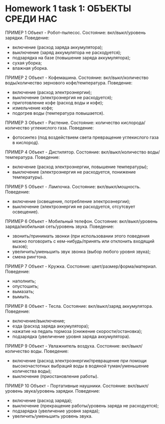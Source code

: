 # Homework 1 task 1: ОБЪЕКТЫ СРЕДИ НАС

ПРИМЕР 1
Объект - Робот-пылесос.
Состояние: вкл/выкл/уровень зарядки.
Поведение:
- включение (расход заряда аккумулятора);
- выключение (заряд аккумулятора не расходуется);
- подзарядка на базе (повышение заряда аккумулятора);
- сухая уборка;
- влажная уборка.

ПРИМЕР 2
Объект - Кофемашина.
Состояние: вкл/выкл/количество воды/количество зернового кофе/температура.
Поведение:
- включение (расход электроэнергии);
- выключение (электроэнергия не расходуется);
- приготовление кофе (расход воды и кофе);
- измельчение кофе;
- подогрев воды (температура повышается).

ПРИМЕР 3
Объект - Растение.
Состояние: количество кислорода/количество углекислого газа.
Поведение:
- фотосинтез (под воздействием света превращение углекислого газа в кислород).

ПРИМЕР 4
Объект - Дистилятор.
Состояние: вкл/выкл/количество воды/температура.
Поведение:
- включение (расход электроэнергии, повышение температуры);
- выключение (электроэнергия не расходуется, понижение температуры).

ПРИМЕР 5
Объект - Лампочка.
Состояние: вкл/выкл/мощность.
Поведение:
- включение (освещение, потребление электроэнергии);
- выключение (электроэнергия не расходуется, отсутсвует освещение).

ПРИМЕР 6
Объект - Мобильный телефон.
Состояние: вкл/выкл/уровень заряда/мобильная сеть/уровень звука.
Поведение:
- звонить/принимать звонки (при использовании этого поведения можно поговорить с кем-нибудь/принять или отклонить входящий вызов);
- увеличить/уменьшить звук звонка (выбор любого уровня звука);
- смена рингтона.

ПРИМЕР 7
Объект - Кружка.
Состояние: цвет/размер/форма/материал.
Поведение:
- наполнить;
- опустошить;
- вымазать;
- вымыть.

ПРИМЕР 8
Объект - Тесла.
Состояние: вкл/выкл/заряд аккумулятора.
Поведение:
- включение/выключение;
- езда (расход заряда аккумулятора);
- нажатие на педаль тормоза (снижение скорости/остановка);
- подзарядка (увеличение уровня заряда аккумулятора).

ПРИМЕР 9
Объект - Увлажнитель воздуха.
Состояние: вкл/выкл/количество воды.
Поведение:
- включение (расход электроэнергии/превращение при помощи высокочастотных выбраций воды в водяной туман/уменьшение количества воды);
- выключение (приостановление работы).

ПРИМЕР 10
Объект - Портативные наушники.
Состояние: вкл/выкл/уровень звука/уровень зарядки.
Поведение:
- включение (расход заряда);
- выключение (прекращение работы/уровень заряда не расходуется);
- подзарядка (увеличение уровня заряда);
- увеличить/уменьшить уровень звука.
